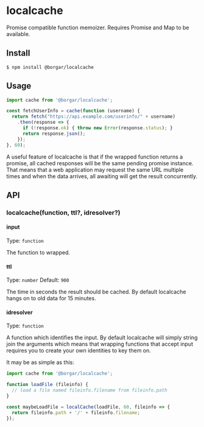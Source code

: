 # localcache

Promise compatible function memoizer. Requires Promise and Map to be available.


## Install

```
$ npm install @borgar/localcache
```


## Usage

```js
import cache from '@borgar/localcache';

const fetchUserInfo = cache(function (username) {
  return fetch("https://api.example.com/userinfo/" + username)
    .then(response => {
      if (!response.ok) { throw new Error(response.status); }
      return response.json();
    });
}, 60);
```

A useful feature of localcache is that if the wrapped function returns a promise, all cached responses will be the same pending promise instance. That means that a web application may request the same URL multiple times and when the data arrives, all awaiting will get the result concurrently.


## API

### localcache(function, ttl?, idresolver?)

#### input

Type: `function`

The function to wrapped.

#### ttl

Type: `number`
Default: `900`

The time in seconds the result should be cached. By default localcache hangs on to old data for 15 minutes.

#### idresolver

Type: `function`

A function which identifies the input. By default localcache will simply string join the arguments which means that wrapping functions that accept input requires you to create your own identities to key them on.

It may be as simple as this:

```js
import cache from '@borgar/localcache';

function loadFile (fileinfo) {
  // load a file named fileinfo.filename from fileinfo.path
}

const maybeLoadFile = localCache(loadFile, 60, fileinfo => {
  return fileinfo.path + '/' + fileinfo.filename;
});
```

